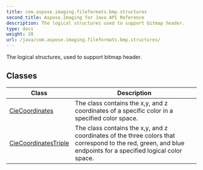```yaml
---
title: com.aspose.imaging.fileformats.bmp.structures
second_title: Aspose.Imaging for Java API Reference
description: The logical structures used to support bitmap header.
type: docs
weight: 28
url: /java/com.aspose.imaging.fileformats.bmp.structures/
---
```


The logical structures, used to support bitmap header.


## Classes

| Class | Description |
| --- | --- |
| [CieCoordinates](../com.aspose.imaging.fileformats.bmp.structures/ciecoordinates) | The class contains the x,y, and z coordinates of a specific color in a specified color space. |
| [CieCoordinatesTriple](../com.aspose.imaging.fileformats.bmp.structures/ciecoordinatestriple) | The class contains the x,y, and z coordinates of the three colors that correspond to the red, green, and blue endpoints for a specified logical color space. |
